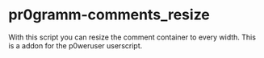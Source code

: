 # pr0gramm-comments_resize
With this script you can resize the comment container to every width. This is a addon for the p0weruser userscript.
